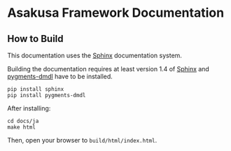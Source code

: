 # Asakusa Framework Documentation

## How to Build

This documentation uses the [Sphinx](http://www.sphinx-doc.org) documentation system.

Building the documentation requires at least version 1.4 of [Sphinx](http://www.sphinx-doc.org) and [pygments-dmdl](https://pypi.python.org/pypi/pygments-dmdl) have to be installed.

```
pip install sphinx
pip install pygments-dmdl
```

After installing:

```
cd docs/ja
make html
```

Then, open your browser to ``build/html/index.html``.

